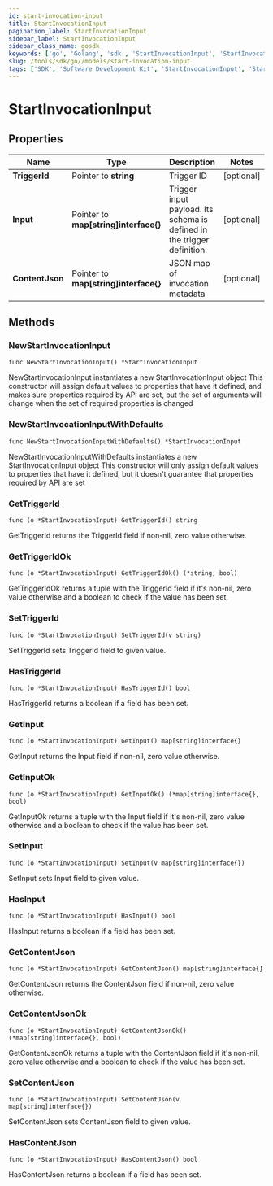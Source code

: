 ```yaml
---
id: start-invocation-input
title: StartInvocationInput
pagination_label: StartInvocationInput
sidebar_label: StartInvocationInput
sidebar_class_name: gosdk
keywords: ['go', 'Golang', 'sdk', 'StartInvocationInput', 'StartInvocationInput'] 
slug: /tools/sdk/go//models/start-invocation-input
tags: ['SDK', 'Software Development Kit', 'StartInvocationInput', 'StartInvocationInput']
---
```


# StartInvocationInput

## Properties

Name | Type | Description | Notes
------------ | ------------- | ------------- | -------------
**TriggerId** | Pointer to **string** | Trigger ID | [optional] 
**Input** | Pointer to **map[string]interface{}** | Trigger input payload. Its schema is defined in the trigger definition. | [optional] 
**ContentJson** | Pointer to **map[string]interface{}** | JSON map of invocation metadata | [optional] 

## Methods

### NewStartInvocationInput

`func NewStartInvocationInput() *StartInvocationInput`

NewStartInvocationInput instantiates a new StartInvocationInput object
This constructor will assign default values to properties that have it defined,
and makes sure properties required by API are set, but the set of arguments
will change when the set of required properties is changed

### NewStartInvocationInputWithDefaults

`func NewStartInvocationInputWithDefaults() *StartInvocationInput`

NewStartInvocationInputWithDefaults instantiates a new StartInvocationInput object
This constructor will only assign default values to properties that have it defined,
but it doesn't guarantee that properties required by API are set

### GetTriggerId

`func (o *StartInvocationInput) GetTriggerId() string`

GetTriggerId returns the TriggerId field if non-nil, zero value otherwise.

### GetTriggerIdOk

`func (o *StartInvocationInput) GetTriggerIdOk() (*string, bool)`

GetTriggerIdOk returns a tuple with the TriggerId field if it's non-nil, zero value otherwise
and a boolean to check if the value has been set.

### SetTriggerId

`func (o *StartInvocationInput) SetTriggerId(v string)`

SetTriggerId sets TriggerId field to given value.

### HasTriggerId

`func (o *StartInvocationInput) HasTriggerId() bool`

HasTriggerId returns a boolean if a field has been set.

### GetInput

`func (o *StartInvocationInput) GetInput() map[string]interface{}`

GetInput returns the Input field if non-nil, zero value otherwise.

### GetInputOk

`func (o *StartInvocationInput) GetInputOk() (*map[string]interface{}, bool)`

GetInputOk returns a tuple with the Input field if it's non-nil, zero value otherwise
and a boolean to check if the value has been set.

### SetInput

`func (o *StartInvocationInput) SetInput(v map[string]interface{})`

SetInput sets Input field to given value.

### HasInput

`func (o *StartInvocationInput) HasInput() bool`

HasInput returns a boolean if a field has been set.

### GetContentJson

`func (o *StartInvocationInput) GetContentJson() map[string]interface{}`

GetContentJson returns the ContentJson field if non-nil, zero value otherwise.

### GetContentJsonOk

`func (o *StartInvocationInput) GetContentJsonOk() (*map[string]interface{}, bool)`

GetContentJsonOk returns a tuple with the ContentJson field if it's non-nil, zero value otherwise
and a boolean to check if the value has been set.

### SetContentJson

`func (o *StartInvocationInput) SetContentJson(v map[string]interface{})`

SetContentJson sets ContentJson field to given value.

### HasContentJson

`func (o *StartInvocationInput) HasContentJson() bool`

HasContentJson returns a boolean if a field has been set.


